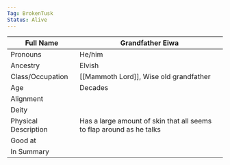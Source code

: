 ```yaml
---
Tag: BrokenTusk
Status: Alive
---
```


| Full Name            | Grandfather Eiwa                                                     |
| -------------------- | -------------------------------------------------------------------- |
| Pronouns             | He/him                                                               |
| Ancestry             | Elvish                                                               |
| Class/Occupation     | [[Mammoth Lord]], Wise old grandfather                               |
| Age                  | Decades                                                              |
| Alignment            |                                                                      |
| Deity                |                                                                      |
| Physical Description | Has a large amount of skin that all seems to flap around as he talks |
| Good at              |                                                                      |
| In Summary           |                                                                      |

